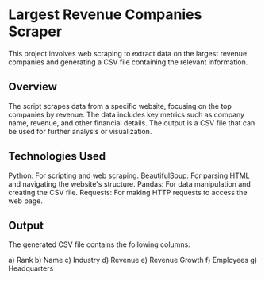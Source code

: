 # Largest Revenue Companies Scraper
This project involves web scraping to extract data on the largest revenue companies and generating a CSV file containing the relevant information.

## Overview
The script scrapes data from a specific website, focusing on the top companies by revenue. The data includes key metrics such as company name, revenue, and other financial details. The output is a CSV file that can be used for further analysis or visualization.

## Technologies Used
Python: For scripting and web scraping.
BeautifulSoup: For parsing HTML and navigating the website's structure.
Pandas: For data manipulation and creating the CSV file.
Requests: For making HTTP requests to access the web page.
## Output
The generated CSV file contains the following columns:

a) Rank
b) Name
c) Industry
d) Revenue
e) Revenue Growth
f) Employees
g) Headquarters

